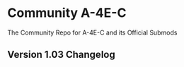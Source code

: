 # Community A-4E-C
The Community Repo for A-4E-C and its Official Submods
## Version 1.03 Changelog
